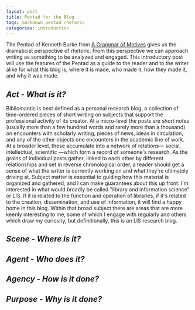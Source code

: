 ```yaml
---
layout: post
title: Pentad for the Blog
tags: markdown pentad rhetoric
categories: introduction
---
```

The Pentad of Kenneth Burke from [A Grammar of Motives](https://archive.org/details/grammarofmotives1945burk) gives us the dramaticist perspective of rhetoric. From this perspective we can approach writing as something to be analyzed and engaged. This introductory post will use the features of the Pentad as a guide to the reader and to the writer alike for what this blog is, where it is made, who made it, how they made it, and why it was made.

## *Act - What is it?*

Bibliomantic is best defined as a personal research blog, a collection of time-ordered pieces of short writing on subjects that support the professional activity of its creator. At a micro-level the posts are short notes (usually more than a few hundred words and rarely more than a thousand) on encounters with scholarly writing, pieces of news, ideas in circulation, and any of the other objects one encounters in the academic line of work. At a broader level, these accumulate into a network of relations— social, intellectual, scientific —which form a record of someone's research. As the grains of individual posts gather, linked to each other by different relationships and set in reverse chronological order, a reader should get a sense of what the writer is currently working on and what they're ultimately driving at.
Subject matter is essential to guiding how this material is organized and gathered, and I can make guarantees about this up front: I'm interested in what would broadly be called "library and information science" or LIS. If it is related to the function and operation of libraries, if it's related to the creation, dissemination, and use of information, it will find a happy home in this blog. Within that broad subject there are areas that are more keenly interesting to me, some of which I engage with regularly and others which draw my curiosity, but definitionally, this is an LIS research blog.

## *Scene - Where is it?*

## *Agent - Who does it?*

## *Agency - How is it done?*

## *Purpose - Why is it done?*